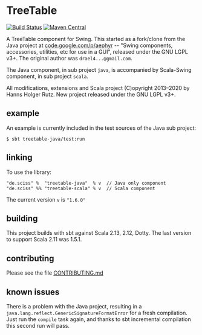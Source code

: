 # TreeTable

[![Build Status](https://travis-ci.org/Sciss/TreeTable.svg?branch=main)](https://travis-ci.org/Sciss/TreeTable)
[![Maven Central](https://maven-badges.herokuapp.com/maven-central/de.sciss/treetable-scala_2.13/badge.svg)](https://maven-badges.herokuapp.com/maven-central/de.sciss/treetable-scala_2.13)

A TreeTable component for Swing. This started as a fork/clone from the Java project
at [code.google.com/p/aephyr](https://code.google.com/p/aephyr/) -- "Swing components, accessories, utilities, 
etc for use in a GUI", released under the GNU LGPL v3+. The original author was `drael4...@gmail.com`.

The Java component, in sub project `java`, is accompanied by Scala-Swing component, in sub project `scala`.

All modifications, extensions and Scala project (C)opyright 2013&ndash;2020 by Hanns Holger Rutz. New project
released under the GNU LGPL v3+.

## example

An example is currently included in the test sources of the Java sub project:

    $ sbt treetable-java/test:run

## linking

To use the library:

    "de.sciss" %  "treetable-java"  % v  // Java only component
    "de.sciss" %% "treetable-scala" % v  // Scala component

The current version `v` is `"1.6.0"`

## building

This project builds with sbt against Scala 2.13, 2.12, Dotty. The last version to support Scala 2.11 was 1.5.1.

## contributing

Please see the file [CONTRIBUTING.md](CONTRIBUTING.md)

## known issues

There is a problem with the Java project, resulting in a `java.lang.reflect.GenericSignatureFormatError` for a
fresh compilation. Just run the `compile` task again, and thanks to sbt incremental compilation this second run
will pass.
